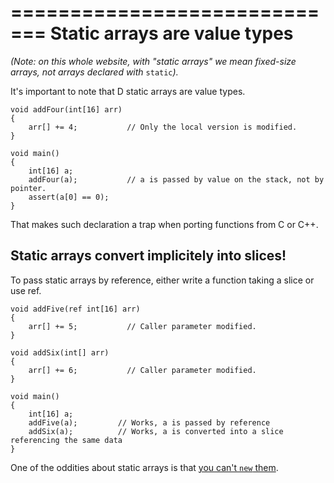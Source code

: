 =============================
Static arrays are value types
=============================

_(Note: on this whole website, with "static arrays" we mean fixed-size arrays, not arrays declared with_ `static`_)._

It's important to note that D static arrays are value types.

```
void addFour(int[16] arr)
{
    arr[] += 4;           // Only the local version is modified.
}

void main()
{
    int[16] a;
    addFour(a);           // a is passed by value on the stack, not by pointer.
    assert(a[0] == 0);
}
```

That makes such declaration a trap when porting functions from C or C++.

## Static arrays convert implicitely into slices!

To pass static arrays by reference, either write a function taking a slice or use ref.

```
void addFive(ref int[16] arr)
{
    arr[] += 5;           // Caller parameter modified.
}

void addSix(int[] arr)
{
    arr[] += 6;           // Caller parameter modified.
}

void main()
{
    int[16] a;
    addFive(a);         // Works, a is passed by reference
    addSix(a);          // Works, a is converted into a slice referencing the same data
}
```

One of the oddities about static arrays is that [you can't `new` them](#One-does-not-simply-call-new-for-static-arrays).

